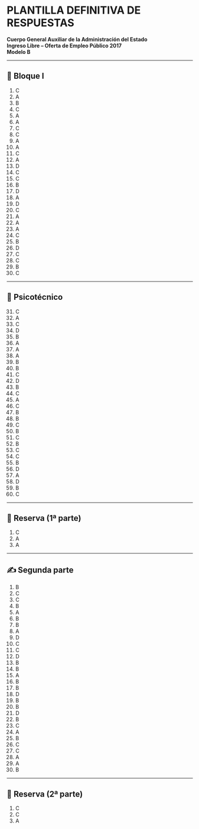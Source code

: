 # PLANTILLA DEFINITIVA DE RESPUESTAS  
**Cuerpo General Auxiliar de la Administración del Estado**  
**Ingreso Libre – Oferta de Empleo Público 2017**  
**Modelo B**

---

## 🧱 Bloque I

1. C  
2. A  
3. B  
4. C  
5. A  
6. A  
7. C  
8. C  
9. A  
10. A  
11. C  
12. A  
13. D  
14. C  
15. C  
16. B  
17. D  
18. A  
19. D  
20. C  
21. A  
22. A  
23. A  
24. C  
25. B  
26. D  
27. C  
28. C  
29. B  
30. C  

---

## 🧠 Psicotécnico

31. C  
32. A  
33. C  
34. D  
35. B  
36. A  
37. A  
38. A  
39. B  
40. B  
41. C  
42. D  
43. B  
44. C  
45. A  
46. C  
47. B  
48. B  
49. C  
50. B  
51. C  
52. B  
53. C  
54. C  
55. B  
56. D  
57. A  
58. D  
59. B  
60. C  

---

## 📌 Reserva (1ª parte)

1. C  
2. A  
3. A  

---

## ✍️ Segunda parte

1. B  
2. C  
3. C  
4. B  
5. A  
6. B  
7. B  
8. A  
9. D  
10. C  
11. C  
12. D  
13. B  
14. B  
15. A  
16. B  
17. B  
18. D  
19. B  
20. B  
21. D  
22. B  
23. C  
24. A  
25. B  
26. C  
27. C  
28. A  
29. A  
30. B  

---

## 📌 Reserva (2ª parte)

1. C  
2. C  
3. A  
